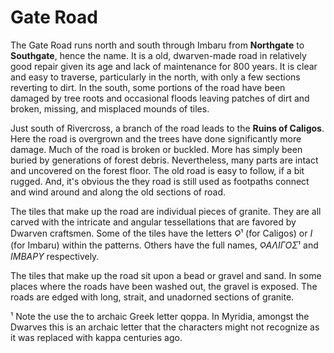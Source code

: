 # Gate Road

The Gate Road runs north and south through Imbaru from **Northgate** to **Southgate**, hence the name. It is a old, dwarven-made road in relatively good repair given its age and lack of maintenance for 800 years. It is clear and easy to traverse, particularly in the north, with only a few sections reverting to dirt. In the south, some portions of the road have been damaged by tree roots and occasional floods leaving patches of dirt and broken, missing, and misplaced mounds of tiles.

Just south of Rivercross, a branch of the road leads to the **Ruins of Caligos**. Here the road is overgrown and the trees have done significantly more damage. Much of the road is broken or buckled. More has simply been buried by generations of forest debris. Nevertheless, many parts are intact and uncovered on the forest floor. The old road is easy to follow, if a bit rugged. And, it's obvious the they road is still used as footpaths connect and wind around and along the old sections of road.

The tiles that make up the road are individual pieces of granite. They are all carved with the intricate and angular tessellations that are favored by Dwarven craftsmen. Some of the tiles have the letters *Ϙ*¹ (for Caligos) or *Ι* (for Imbaru) within the patterns. Others have the full names, *ϘΑΛΙΓΟΣ*¹ and *ΙΜΒΑΡΥ* respectively.

The tiles that make up the road sit upon a bead or gravel and sand. In some places where the roads have been washed out, the gravel is exposed. The roads are edged with long, strait, and unadorned sections of granite.

¹ Note the use the to archaic Greek letter qoppa. In Myridia, amongst the Dwarves this is an archaic letter that the characters might not recognize as it was replaced with kappa centuries ago.